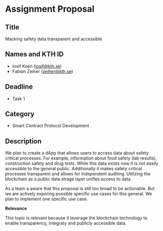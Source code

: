 # Assignment Proposal

## Title

Macking safety data transparent and accessible

## Names and KTH ID

  - Iosif Koen (iosif@kth.se) 
  - Fabian Zeiher (zeiher@kth.se)

## Deadline

- Task 1

## Category

- Smart Contract Protocol Development

## Description

We plan to create a dApp that allows users to access data about safety critical processes.
For example, information about food safety (lab results), construction safety and drug tests.
While this data exists now it is not easily accessible to the general public.
Additionally it makes safety critical processes transparent and allows for independent auditing.
Utilizing the blockchain as a public data strage layer unifies access to data.

As a team a aware that this proposal is still too broad to be actionable.
But we are actively exporing possible specific use cases for this general.
We plan to implement one specific use case.

**Relevance**

This topic is relevant because it leverage the blockchain technology to enable transparency, integraty and publicly accessible data.
